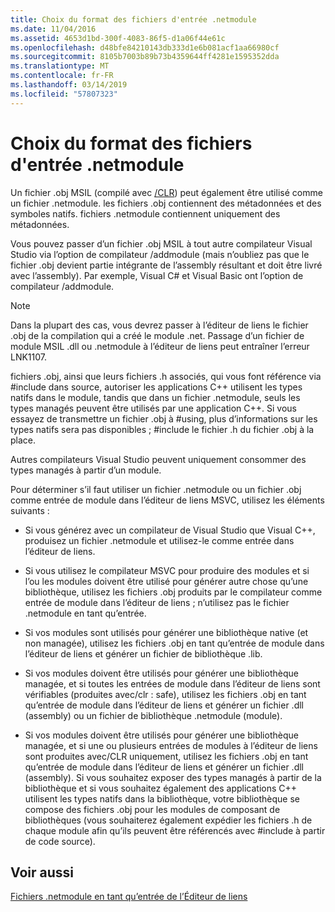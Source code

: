 ```yaml
---
title: Choix du format des fichiers d'entrée .netmodule
ms.date: 11/04/2016
ms.assetid: 4653d1bd-300f-4083-86f5-d1a06f44e61c
ms.openlocfilehash: d48bfe84210143db333d1e6b081acf1aa66980cf
ms.sourcegitcommit: 8105b7003b89b73b4359644ff4281e1595352dda
ms.translationtype: MT
ms.contentlocale: fr-FR
ms.lasthandoff: 03/14/2019
ms.locfileid: "57807323"
---
```

# <a name="choosing-the-format-of-netmodule-input-files"></a>Choix du format des fichiers d'entrée .netmodule

Un fichier .obj MSIL (compilé avec [/CLR](clr-common-language-runtime-compilation.md)) peut également être utilisé comme un fichier .netmodule.  les fichiers .obj contiennent des métadonnées et des symboles natifs.  fichiers .netmodule contiennent uniquement des métadonnées.

Vous pouvez passer d’un fichier .obj MSIL à tout autre compilateur Visual Studio via l’option de compilateur /addmodule (mais n’oubliez pas que le fichier .obj devient partie intégrante de l’assembly résultant et doit être livré avec l’assembly).  Par exemple, Visual C# et Visual Basic ont l’option de compilateur /addmodule.

> [!NOTE]
>  Dans la plupart des cas, vous devrez passer à l’éditeur de liens le fichier .obj de la compilation qui a créé le module .net.  Passage d’un fichier de module MSIL .dll ou .netmodule à l’éditeur de liens peut entraîner l’erreur LNK1107.

fichiers .obj, ainsi que leurs fichiers .h associés, qui vous font référence via #include dans source, autoriser les applications C++ utilisent les types natifs dans le module, tandis que dans un fichier .netmodule, seuls les types managés peuvent être utilisés par une application C++.  Si vous essayez de transmettre un fichier .obj à #using, plus d’informations sur les types natifs sera pas disponibles ; #include le fichier .h du fichier .obj à la place.

Autres compilateurs Visual Studio peuvent uniquement consommer des types managés à partir d’un module.

Pour déterminer s’il faut utiliser un fichier .netmodule ou un fichier .obj comme entrée de module dans l’éditeur de liens MSVC, utilisez les éléments suivants :

- Si vous générez avec un compilateur de Visual Studio que Visual C++, produisez un fichier .netmodule et utilisez-le comme entrée dans l’éditeur de liens.

- Si vous utilisez le compilateur MSVC pour produire des modules et si l’ou les modules doivent être utilisé pour générer autre chose qu’une bibliothèque, utilisez les fichiers .obj produits par le compilateur comme entrée de module dans l’éditeur de liens ; n’utilisez pas le fichier .netmodule en tant qu’entrée.

- Si vos modules sont utilisés pour générer une bibliothèque native (et non managée), utilisez les fichiers .obj en tant qu’entrée de module dans l’éditeur de liens et générer un fichier de bibliothèque .lib.

- Si vos modules doivent être utilisés pour générer une bibliothèque managée, et si toutes les entrées de module dans l’éditeur de liens sont vérifiables (produites avec/clr : safe), utilisez les fichiers .obj en tant qu’entrée de module dans l’éditeur de liens et générer un fichier .dll (assembly) ou un fichier de bibliothèque .netmodule (module).

- Si vos modules doivent être utilisés pour générer une bibliothèque managée, et si une ou plusieurs entrées de modules à l’éditeur de liens sont produites avec/CLR uniquement, utilisez les fichiers .obj en tant qu’entrée de module dans l’éditeur de liens et générer un fichier .dll (assembly).  Si vous souhaitez exposer des types managés à partir de la bibliothèque et si vous souhaitez également des applications C++ utilisent les types natifs dans la bibliothèque, votre bibliothèque se compose des fichiers .obj pour les modules de composant de bibliothèques (vous souhaiterez également expédier les fichiers .h de chaque module afin qu’ils peuvent être référencés avec #include à partir de code source).

## <a name="see-also"></a>Voir aussi

[Fichiers .netmodule en tant qu’entrée de l’Éditeur de liens](netmodule-files-as-linker-input.md)
